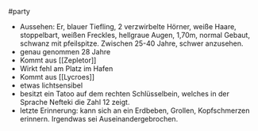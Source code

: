#party
- Aussehen: Er, blauer Tiefling, 2 verzwirbelte Hörner, weiße Haare, stoppelbart, weißen Freckles, hellgraue Augen, 1,70m, normal Gebaut, schwanz mit pfeilspitze. Zwischen 25-40 Jahre, schwer anzusehen. 
- genau genommen 28 Jahre
- Kommt aus [[Zepletor]]
- Wirkt fehl am Platz im Hafen
- Kommt aus [[Lycroes]]
- etwas lichtsensibel
- besitzt ein Tatoo auf dem rechten Schlüsselbein, welches in der Sprache Nefteki die Zahl 12 zeigt.
- letzte Erinnerung: kann sich an ein Erdbeben, Grollen, Kopfschmerzen erinnern. Irgendwas sei Auseinandergebrochen.